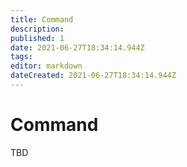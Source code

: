 ```yaml
---
title: Command
description: 
published: 1
date: 2021-06-27T18:34:14.944Z
tags: 
editor: markdown
dateCreated: 2021-06-27T18:34:14.944Z
---
```


# Command
TBD